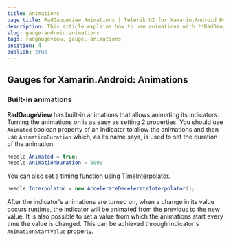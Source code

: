 ```yaml
---
title: Animations
page_title: RadGaugeView Animations | Telerik UI for Xamarin.Android Documentation
description: This article explains how to use animations with **RadGaugeView**
slug: gauge-android-animations
tags: radgaugeview, gauge, animations
position: 4
publish: true
---
```


## Gauges for Xamarin.Android: Animations

### Built-in animations

**RadGaugeView** has built-in animations that allows animating its indicators. Turning the animations on is as easy as setting 2 properties. You should use <code>Animated</code> boolean property of an indicator to allow the animations and then use <code>AnimationDuration</code> which, as its name says, is used to set the duration of the animation.

```C#
needle.Animated = true;
needle.AnimationDuration = 500;
```

You can also set a timing function using TimeInterpolator.

```C#
needle.Interpolator = new AccelerateDecelerateInterpolator();
```

After the indicator's animations are turned on, when a change in its value occurs runtime, the indicator will be animated from the previous to the new value. It is also possible to set a value from which the animations start every time the value is changed. This can be achieved through indicator's <code>AnimationStartValue</code> property.

